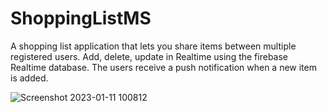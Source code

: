 # ShoppingListMS
A shopping list application that lets you share items between multiple registered users. Add, delete, update in Realtime using the firebase Realtime database. The users receive a push notification when a new item is added.

![Screenshot 2023-01-11 100812](https://user-images.githubusercontent.com/100552525/211754458-52d4ede0-e96c-4335-b7a5-185de071e2a6.png)
